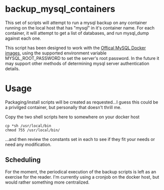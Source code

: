 # backup_mysql_containers
This set of scripts will attempt to run a mysql backup on any
container running on the local host that has "mysql" in it's container
name. For each container, it will attempt to get a list of databases,
and run mysql_dump against each one.

This script has been designed to work with the [Offical MySQL Docker
images](https://hub.docker.com/_/mysql/), using the supported
environment variable MYSQL_ROOT_PASSWORD to set the server's root
password. In the future it may support other methods of determining
mysql server authentication details.

# Usage
Packaging/install scripts will be created as requested...I guess
this could be a privilged container, but personally that doesn't
thrill me.

Copy the two shell scripts here to somewhere on your docker host
```
cp *sh /usr/local/bin
chmod 755 /usr/local/bin/
```
...and then review the constants set in each to see if they fit 
your needs or need any modification.

## Scheduling
For the moment, the periodical execution of the backup scripts is
left as an exercise for the reader. I'm currently using a cronjob
on the docker host, but would rather something more centralized.
